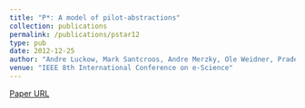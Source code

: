 ```yaml
---
title: "P*: A model of pilot-abstractions"
collection: publications
permalink: /publications/pstar12
type: pub
date: 2012-12-25
author: "Andre Luckow, Mark Santcroos, Andre Merzky, Ole Weidner, Pradeep Mantha and Shantenu Jha"
venue: "IEEE 8th International Conference on e-Science"
---
```

[Paper URL](http://dx.doi.org/10.1109/eScience.2012.6404423)
